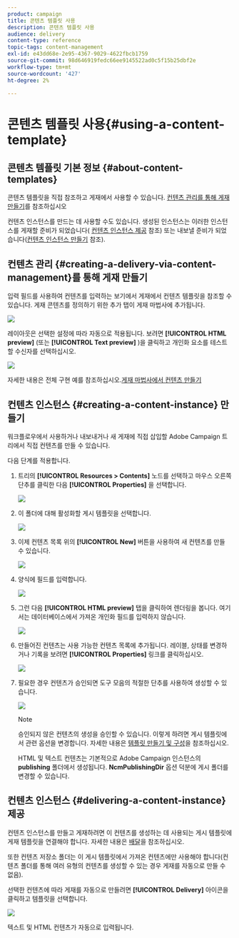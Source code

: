 ```yaml
---
product: campaign
title: 콘텐츠 템플릿 사용
description: 콘텐츠 템플릿 사용
audience: delivery
content-type: reference
topic-tags: content-management
exl-id: e43dd68e-2e95-4367-9029-4622fbcb1759
source-git-commit: 98d646919fedc66ee9145522ad0c5f15b25dbf2e
workflow-type: tm+mt
source-wordcount: '427'
ht-degree: 2%

---
```


# 콘텐츠 템플릿 사용{#using-a-content-template}

## 콘텐츠 템플릿 기본 정보 {#about-content-templates}

콘텐츠 템플릿을 직접 참조하고 게재에서 사용할 수 있습니다. [컨텐츠 관리를 통해 게재 만들기](#creating-a-delivery-via-content-management)를 참조하십시오

컨텐츠 인스턴스를 만드는 데 사용할 수도 있습니다. 생성된 인스턴스는 이러한 인스턴스를 게재할 준비가 되었습니다( [컨텐츠 인스턴스 제공](#delivering-a-content-instance) 참조) 또는 내보낼 준비가 되었습니다([컨텐츠 인스턴스 만들기](#creating-a-content-instance) 참조).

## 컨텐츠 관리 {#creating-a-delivery-via-content-management}를 통해 게재 만들기

입력 필드를 사용하여 컨텐츠를 입력하는 보기에서 게재에서 컨텐츠 템플릿을 참조할 수 있습니다. 게재 콘텐츠를 정의하기 위한 추가 탭이 게재 마법사에 추가됩니다.

![](assets/s_ncs_content_deliver_a_content.png)

레이아웃은 선택한 설정에 따라 자동으로 적용됩니다. 보려면 **[!UICONTROL HTML preview]** (또는 **[!UICONTROL Text preview]** )을 클릭하고 개인화 요소를 테스트할 수신자를 선택하십시오.

![](assets/s_ncs_content_deliver_a_content_html.png)

자세한 내용은 전체 구현 예를 참조하십시오.[게재 마법사에서 컨텐츠 만들기](../../delivery/using/use-case--creating-content-management.md#creating-content-in-the-delivery-wizard)

## 컨텐츠 인스턴스 {#creating-a-content-instance} 만들기

워크플로우에서 사용하거나 내보내거나 새 게재에 직접 삽입할 Adobe Campaign 트리에서 직접 컨텐츠를 만들 수 있습니다.

다음 단계를 적용합니다.

1. 트리의 **[!UICONTROL Resources > Contents]** 노드를 선택하고 마우스 오른쪽 단추를 클릭한 다음 **[!UICONTROL Properties]** 을 선택합니다.

   ![](assets/s_ncs_content_folder_properties.png)

1. 이 폴더에 대해 활성화할 게시 템플릿을 선택합니다.

   ![](assets/s_ncs_content_folder_templates.png)

1. 이제 컨텐츠 목록 위의 **[!UICONTROL New]** 버튼을 사용하여 새 컨텐츠를 만들 수 있습니다.

   ![](assets/s_ncs_content_folder_create_a_template.png)

1. 양식에 필드를 입력합니다.

   ![](assets/s_ncs_content_folder_use_a_template.png)

1. 그런 다음 **[!UICONTROL HTML preview]** 탭을 클릭하여 렌더링을 봅니다. 여기서는 데이터베이스에서 가져온 개인화 필드를 입력하지 않습니다.

   ![](assets/s_ncs_content_folder_use_a_template_preview.png)

1. 만들어진 컨텐츠는 사용 가능한 컨텐츠 목록에 추가됩니다. 레이블, 상태를 변경하거나 기록을 보려면 **[!UICONTROL Properties]** 링크를 클릭하십시오.

   ![](assets/s_ncs_content_folder_template_properties.png)

1. 필요한 경우 컨텐츠가 승인되면 도구 모음의 적절한 단추를 사용하여 생성할 수 있습니다.

   ![](assets/s_ncs_content_folder_template_generate.png)

   >[!NOTE]
   >
   >승인되지 않은 컨텐츠의 생성을 승인할 수 있습니다. 이렇게 하려면 게시 템플릿에서 관련 옵션을 변경합니다. 자세한 내용은 [템플릿 만들기 및 구성](../../delivery/using/publication-templates.md#creating-and-configuring-the-template)을 참조하십시오.

   HTML 및 텍스트 컨텐츠는 기본적으로 Adobe Campaign 인스턴스의 **publishing** 폴더에서 생성됩니다. **NcmPublishingDir** 옵션 덕분에 게시 폴더를 변경할 수 있습니다.

## 컨텐츠 인스턴스 {#delivering-a-content-instance} 제공

컨텐츠 인스턴스를 만들고 게재하려면 이 컨텐츠를 생성하는 데 사용되는 게시 템플릿에 게재 템플릿을 연결해야 합니다. 자세한 내용은 [배달](../../delivery/using/publication-templates.md#delivery)을 참조하십시오.

또한 컨텐츠 저장소 폴더는 이 게시 템플릿에서 가져온 컨텐츠에만 사용해야 합니다(컨텐츠 폴더를 통해 여러 유형의 컨텐츠를 생성할 수 있는 경우 게재를 자동으로 만들 수 없음).

선택한 컨텐츠에 따라 게재를 자동으로 만들려면 **[!UICONTROL Delivery]** 아이콘을 클릭하고 템플릿을 선택합니다.

![](assets/s_ncs_content_folder_create_the_delivery.png)

텍스트 및 HTML 컨텐츠가 자동으로 입력됩니다.
